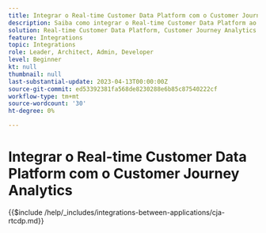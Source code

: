 ```yaml
---
title: Integrar o Real-time Customer Data Platform com o Customer Journey Analytics
description: Saiba como integrar o Real-time Customer Data Platform ao Customer Journey Analytics.
solution: Real-time Customer Data Platform, Customer Journey Analytics
feature: Integrations
topic: Integrations
role: Leader, Architect, Admin, Developer
level: Beginner
kt: null
thumbnail: null
last-substantial-update: 2023-04-13T00:00:00Z
source-git-commit: ed53392381fa568de8230288e6b85c87540222cf
workflow-type: tm+mt
source-wordcount: '30'
ht-degree: 0%

---
```



# Integrar o Real-time Customer Data Platform com o Customer Journey Analytics

{{$include /help/_includes/integrations-between-applications/cja-rtcdp.md}}
